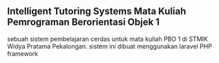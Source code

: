## Intelligent Tutoring Systems Mata Kuliah Pemrograman Berorientasi Objek 1

sebuah sistem pembelajaran cerdas untuk mata kuliah PBO 1 di STMIK Widya Pratama Pekalongan.
sistem ini dibuat menggunakan laravel PHP framework
